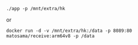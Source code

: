 ```
./app -p /mnt/extra/hk 
```
or 
```
docker run -d -v /mnt/extra/hk:/data -p 8089:80 matosama/receive:arm64v8 -p /data
```

